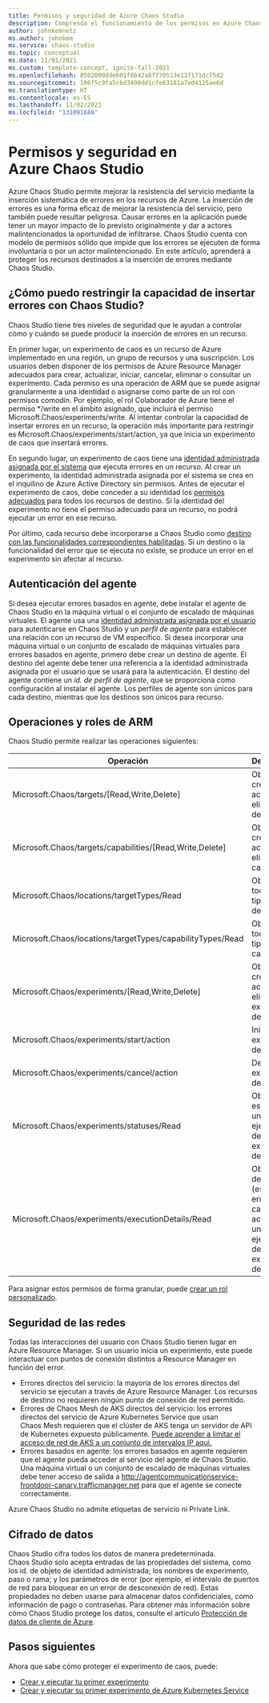 ```yaml
---
title: Permisos y seguridad de Azure Chaos Studio
description: Comprenda el funcionamiento de los permisos en Azure Chaos Studio y cómo puede proteger los recursos de la inserción de errores accidental.
author: johnkemnetz
ms.author: johnkem
ms.service: chaos-studio
ms.topic: conceptual
ms.date: 11/01/2021
ms.custom: template-concept, ignite-fall-2021
ms.openlocfilehash: 8502000dde601f6b42a8f770513e13f171dcf5d2
ms.sourcegitcommit: 106f5c9fa5c6d3498dd1cfe63181a7ed4125ae6d
ms.translationtype: HT
ms.contentlocale: es-ES
ms.lasthandoff: 11/02/2021
ms.locfileid: "131091688"
---
```

# <a name="permissions-and-security-in-azure-chaos-studio"></a>Permisos y seguridad en Azure Chaos Studio

Azure Chaos Studio permite mejorar la resistencia del servicio mediante la inserción sistemática de errores en los recursos de Azure. La inserción de errores es una forma eficaz de mejorar la resistencia del servicio, pero también puede resultar peligrosa. Causar errores en la aplicación puede tener un mayor impacto de lo previsto originalmente y dar a actores malintencionados la oportunidad de infiltrarse. Chaos Studio cuenta con modelo de permisos sólido que impide que los errores se ejecuten de forma involuntaria o por un actor malintencionado. En este artículo, aprenderá a proteger los recursos destinados a la inserción de errores mediante Chaos Studio.

## <a name="how-can-i-restrict-the-ability-to-inject-faults-with-chaos-studio"></a>¿Cómo puedo restringir la capacidad de insertar errores con Chaos Studio?

Chaos Studio tiene tres niveles de seguridad que le ayudan a controlar cómo y cuándo se puede producir la inserción de errores en un recurso.

En primer lugar, un experimento de caos es un recurso de Azure implementado en una región, un grupo de recursos y una suscripción. Los usuarios deben disponer de los permisos de Azure Resource Manager adecuados para crear, actualizar, iniciar, cancelar, eliminar o consultar un experimento. Cada permiso es una operación de ARM que se puede asignar granularmente a una identidad o asignarse como parte de un rol con permisos comodín. Por ejemplo, el rol Colaborador de Azure tiene el permiso */write en el ámbito asignado, que incluirá el permiso Microsoft.Chaos/experiments/write. Al intentar controlar la capacidad de insertar errores en un recurso, la operación más importante para restringir es Microsoft.Chaos/experiments/start/action, ya que inicia un experimento de caos que insertará errores.

En segundo lugar, un experimento de caos tiene una [identidad administrada asignada por el sistema](../active-directory/managed-identities-azure-resources/overview.md) que ejecuta errores en un recurso. Al crear un experimento, la identidad administrada asignada por el sistema se crea en el inquilino de Azure Active Directory sin permisos. Antes de ejecutar el experimento de caos, debe conceder a su identidad los [permisos adecuados](chaos-studio-fault-providers.md) para todos los recursos de destino. Si la identidad del experimento no tiene el permiso adecuado para un recurso, no podrá ejecutar un error en ese recurso.

Por último, cada recurso debe incorporarse a Chaos Studio como [destino con las funcionalidades correspondientes habilitadas](chaos-studio-targets-capabilities.md). Si un destino o la funcionalidad del error que se ejecuta no existe, se produce un error en el experimento sin afectar al recurso.

## <a name="agent-authentication"></a>Autenticación del agente

Si desea ejecutar errores basados en agente, debe instalar el agente de Chaos Studio en la máquina virtual o el conjunto de escalado de máquinas virtuales. El agente usa una [identidad administrada asignada por el usuario](../active-directory/managed-identities-azure-resources/overview.md) para autenticarse en Chaos Studio y un *perfil de agente* para establecer una relación con un recurso de VM específico. Si desea incorporar una máquina virtual o un conjunto de escalado de máquinas virtuales para errores basados en agente, primero debe crear un destino de agente. El destino del agente debe tener una referencia a la identidad administrada asignada por el usuario que se usará para la autenticación. El destino del agente contiene un *id. de perfil de agente*, que se proporciona como configuración al instalar el agente. Los perfiles de agente son únicos para cada destino, mientras que los destinos son únicos para recurso.

## <a name="arm-operations-and-roles"></a>Operaciones y roles de ARM

Chaos Studio permite realizar las operaciones siguientes:

| Operación | Descripción |
| -- | -- |
| Microsoft.Chaos/targets/[Read,Write,Delete] | Obtenga, cree, actualice o elimine un destino. |
| Microsoft.Chaos/targets/capabilities/[Read,Write,Delete] | Obtenga, cree, actualice o elimine una capacidad. |
| Microsoft.Chaos/locations/targetTypes/Read | Obtenga todos los tipos de destino. |
| Microsoft.Chaos/locations/targetTypes/capabilityTypes/Read | Obtenga todos los tipos de capacidad. |
| Microsoft.Chaos/experiments/[Read,Write,Delete] | Obtenga, cree, actualice o elimine un experimento de caos. |
| Microsoft.Chaos/experiments/start/action | Inicie un experimento de caos. |
| Microsoft.Chaos/experiments/cancel/action | Detenga un experimento de caos. |
| Microsoft.Chaos/experiments/statuses/Read | Obtenga el estado de una ejecución de un experimento de caos. |
| Microsoft.Chaos/experiments/executionDetails/Read | Obtenga los detalles (estado y errores de cada acción) de una ejecución de un experimento de caos. |

Para asignar estos permisos de forma granular, puede [crear un rol personalizado](../role-based-access-control/custom-roles.md).

## <a name="network-security"></a>Seguridad de las redes

Todas las interacciones del usuario con Chaos Studio tienen lugar en Azure Resource Manager. Si un usuario inicia un experimento, este puede interactuar con puntos de conexión distintos a Resource Manager en función del error.
* Errores directos del servicio: la mayoría de los errores directos del servicio se ejecutan a través de Azure Resource Manager. Los recursos de destino no requieren ningún punto de conexión de red permitido.
* Errores de Chaos Mesh de AKS directos del servicio: los errores directos del servicio de Azure Kubernetes Service que usan Chaos Mesh requieren que el clúster de AKS tenga un servidor de API de Kubernetes expuesto públicamente. [Puede aprender a limitar el acceso de red de AKS a un conjunto de intervalos IP aquí.](../aks/api-server-authorized-ip-ranges.md)
* Errores basados en agente: los errores basados en agente requieren que el agente pueda acceder al servicio del agente de Chaos Studio. Una máquina virtual o un conjunto de escalado de máquinas virtuales debe tener acceso de salida a http://agentcommunicationservice-frontdoor-canary.trafficmanager.net para que el agente se conecte correctamente.

Azure Chaos Studio no admite etiquetas de servicio ni Private Link.

## <a name="data-encryption"></a>Cifrado de datos

Chaos Studio cifra todos los datos de manera predeterminada. Chaos Studio solo acepta entradas de las propiedades del sistema, como los id. de objeto de identidad administrada; los nombres de experimento, paso o rama; y los parámetros de error (por ejemplo, el intervalo de puertos de red para bloquear en un error de desconexión de red). Estas propiedades no deben usarse para almacenar datos confidenciales, como información de pago o contraseñas. Para obtener más información sobre cómo Chaos Studio protege los datos, consulte el artículo [Protección de datos de cliente de Azure](../security/fundamentals/protection-customer-data.md).

## <a name="next-steps"></a>Pasos siguientes
Ahora que sabe cómo proteger el experimento de caos, puede:
- [Crear y ejecutar tu primer experimento](chaos-studio-tutorial-service-direct.md)
- [Crear y ejecutar su primer experimento de Azure Kubernetes Service](chaos-studio-tutorial-aks.md)
